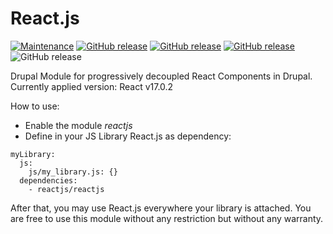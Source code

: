 # React.js

[![Maintenance](https://img.shields.io/badge/Maintained%3F-yes-green.svg)](https://GitHub.com/attus74/reactjs/graphs/commit-activity)
[![GitHub release](https://img.shields.io/github/release/attus74/reactjs.svg)](https://GitHub.com/attus74/reactjs/releases/)
[![GitHub release](https://img.shields.io/github/license/attus74/reactjs.svg)](https://GitHub.com/attus74/reactjs/license/)
[![GitHub release](https://img.shields.io/github/issues/attus74/reactjs.svg)](https://GitHub.com/attus74/reactjs/issues/)
![GitHub release](https://img.shields.io/github/downloads/attus74/reactjs/total.svg)

Drupal Module for progressively decoupled React Components in Drupal. 
Currently applied version: React v17.0.2

How to use:
- Enable the module *reactjs*
- Define in your JS Library React.js as dependency:

```
myLibrary:
  js:
    js/my_library.js: {}
  dependencies:
    - reactjs/reactjs
```

After that, you may use React.js everywhere your library is attached.
You are free to use this module without any restriction but without any warranty.
